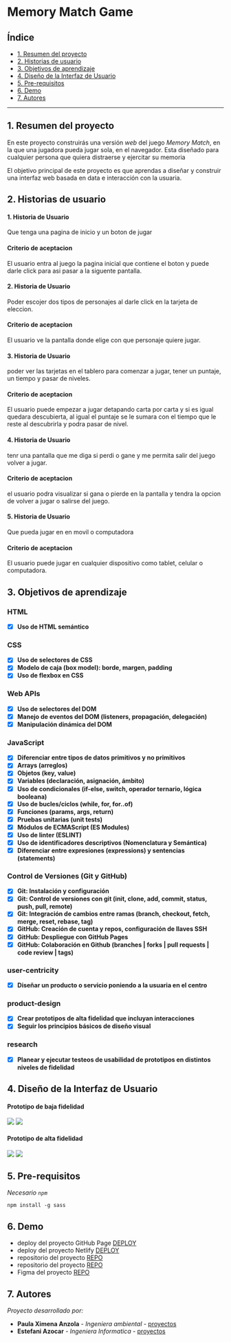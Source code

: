 # Memory Match Game

## Índice

* [1. Resumen del proyecto](#2-Resumen-del-proyecto)
* [2. Historias de usuario](#3-Historias-de-usuario)
* [3. Objetivos de aprendizaje](#3-objetivos-de-aprendizaje)
* [4. Diseño de la Interfaz de Usuario](#4-Diseño-de-interfaz-de-usuario)
* [5. Pre-requisitos](#5-Pre-requisitos)
* [6. Demo](#6-Demo)
* [7. Autores](#7-Autores)


***

## 1. Resumen del proyecto

En este proyecto construirás una versión _web_ del juego _Memory Match_, en la
que una jugadora pueda jugar sola, en el navegador. Esta diseñado para cualquier persona que quiera distraerse y ejercitar su memoria

El objetivo principal de este proyecto es que aprendas a diseñar y construir una
interfaz web basada en data e interacción con la usuaria.

## 2. Historias de usuario

#### 1. Historia de Usuario
Que tenga una pagina de inicio y un boton de jugar
#### Criterio de aceptacion
El usuario entra al juego la pagina inicial que contiene el boton y puede darle click para asi pasar a la siguente pantalla.

#### 2. Historia de Usuario
Poder escojer dos tipos de personajes al darle click en la tarjeta de eleccion.
#### Criterio de aceptacion
El usuario ve la pantalla donde elige con que personaje quiere jugar.

#### 3. Historia de Usuario
poder ver las tarjetas en el tablero para comenzar a jugar, tener un puntaje, un tiempo y pasar de niveles.
#### Criterio de aceptacion
El usuario puede empezar a jugar detapando carta por carta y si es igual quedara descubierta, al igual el puntaje se le sumara con el tiempo que le reste al descubrirla y podra pasar de nivel.

#### 4. Historia de Usuario
tenr una pantalla que me diga si perdi o gane y me permita salir del juego volver a jugar.
#### Criterio de aceptacion
el usuario podra visualizar si gana o pierde en la pantalla y tendra la opcion de volver a jugar o salirse del juego.

#### 5. Historia de Usuario
Que pueda jugar en en movil o computadora
#### Criterio de aceptacion
El usuario puede jugar en cualquier dispositivo como tablet, celular o computadora.

## 3. Objetivos de aprendizaje

### HTML
- [x] **Uso de HTML semántico**

### CSS
- [x] **Uso de selectores de CSS**
- [x] **Modelo de caja (box model): borde, margen, padding**
- [x] **Uso de flexbox en CSS**

### Web APIs
- [x] **Uso de selectores del DOM**
- [x] **Manejo de eventos del DOM (listeners, propagación, delegación)**
- [x] **Manipulación dinámica del DOM**
### JavaScript
- [x] **Diferenciar entre tipos de datos primitivos y no primitivos**
- [x] **Arrays (arreglos)**
- [x] **Objetos (key, value)**
- [x] **Variables (declaración, asignación, ámbito)**
- [x] **Uso de condicionales (if-else, switch, operador ternario, lógica booleana)**
- [x] **Uso de bucles/ciclos (while, for, for..of)**
- [x] **Funciones (params, args, return)**
- [x] **Pruebas unitarias (unit tests)**
- [x] **Módulos de ECMAScript (ES Modules)**
- [x] **Uso de linter (ESLINT)**
- [x] **Uso de identificadores descriptivos (Nomenclatura y Semántica)**
- [x] **Diferenciar entre expresiones (expressions) y sentencias (statements)**
### Control de Versiones (Git y GitHub)
- [x] **Git: Instalación y configuración**
- [x] **Git: Control de versiones con git (init, clone, add, commit, status, push, pull, remote)**
- [x] **Git: Integración de cambios entre ramas (branch, checkout, fetch, merge, reset, rebase, tag)**
- [x] **GitHub: Creación de cuenta y repos, configuración de llaves SSH**
- [x] **GitHub: Despliegue con GitHub Pages**
- [x] **GitHub: Colaboración en Github (branches | forks | pull requests | code review | tags)**
### user-centricity
- [x] **Diseñar un producto o servicio poniendo a la usuaria en el centro**
### product-design
- [x] **Crear prototipos de alta fidelidad que incluyan interacciones**
- [x] **Seguir los principios básicos de diseño visual**
### research
- [x] **Planear y ejecutar testeos de usabilidad de prototipos en distintos niveles de fidelidad**


## 4. Diseño de la Interfaz de Usuario

#### Prototipo de baja fidelidad

<img src="src\img\prototipobf1.jpeg" >

<img src="src\img\prototipobf2.jpeg">

#### Prototipo de alta fidelidad

<img src="src\img\prototipoAf.jpeg">

<img src="src\img\prototipoAf2.jpeg">


## 5. Pre-requisitos
_Necesario `npm`_

```
npm install -g sass
```

## 6. Demo 

* deploy del proyecto GitHub Page [DEPLOY]( https://estefaniazocar.github.io/BOG005-memory-match/src)
* deploy del proyecto Netlify [DEPLOY]( https://pokevel.netlify.app/)
* repositorio del proyecto [REPO](https://github.com/Ximena-21/memory-match)
* repositorio del proyecto [REPO](https://github.com/EstefaniAzocar/BOG005-memory-match)
* Figma del proyecto [REPO](https://www.figma.com/file/yiakuYAqHw9YZUnOveyVCN/memory-match?node-id=0%3A1)

## 7. Autores 

_Proyecto desarrollado por:_

* **Paula Ximena Anzola** - *Ingeniera ambiental* - [proyectos](https://github.com/Ximena-21)
* **Estefani Azocar** - *Ingeniera Informatica* - [proyectos](https://github.com/EstefaniAzocar)
